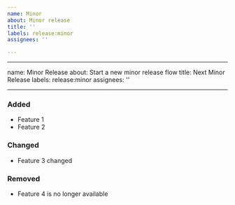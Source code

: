 ```yaml
---
name: Minor
about: Minor release
title: ''
labels: release:minor
assignees: ''

---
```


---
name: Minor Release
about: Start a new minor release flow
title: Next Minor Release
labels: release:minor
assignees: ''

---

### Added
- Feature 1
- Feature 2

### Changed
- Feature 3 changed

### Removed
- Feature 4 is no longer available
